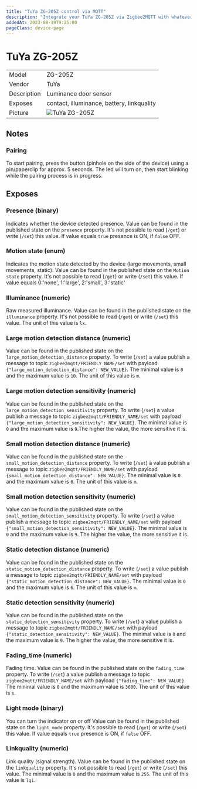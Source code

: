 ```yaml
---
title: "TuYa ZG-205Z control via MQTT"
description: "Integrate your TuYa ZG-205Z via Zigbee2MQTT with whatever smart home infrastructure you are using without the vendor's bridge or gateway."
addedAt: 2023-08-19T9:25:00
pageClass: device-page
---
```


<!-- !!!! -->
<!-- ATTENTION: This file is auto-generated through docgen! -->
<!-- You can only edit the "Notes"-Section between the two comment lines "Notes BEGIN" and "Notes END". -->
<!-- Do not use h1 or h2 heading within "## Notes"-Section. -->
<!-- !!!! -->

# TuYa ZG-205Z

|     |     |
|-----|-----|
| Model | ZG-205Z  |
| Vendor  | TuYa  |
| Description | Luminance door sensor |
| Exposes | contact, illuminance, battery, linkquality |
| Picture | ![TuYa ZG-205Z](https://www.zigbee2mqtt.io/images/devices/ZG-205Z.jpg) |


<!-- Notes BEGIN: You can edit here. Add "## Notes" headline if not already present. -->
## Notes

### Pairing
To start pairing, press the button (pinhole on the side of the device) using a
pin/paperclip for approx. 5 seconds. The led will turn on, then start blinking while the
pairing process is in progress.
<!-- Notes END: Do not edit below this line -->



## Exposes

### Presence (binary)
Indicates whether the device detected presence.
Value can be found in the published state on the `presence` property.
It's not possible to read (`/get`) or write (`/set`) this value.
If value equals `true` presence is ON, if `false` OFF.

### Motion state (enum)
Indicates the motion state detected by the device (large movements, small movements, static).
Value can be found in the published state on the `Motion state` property.
It's not possible to read (`/get`) or write (`/set`) this value.
If value equals 0:'none', 1:'large', 2:'small', 3:'static'

### Illuminance (numeric)
Raw measured illuminance.
Value can be found in the published state on the `illuminance` property.
It's not possible to read (`/get`) or write (`/set`) this value.
The unit of this value is `lx`.

### Large motion detection distance (numeric)
Value can be found in the published state on the `large_motion_detection_distance` property.
To write (`/set`) a value publish a message to topic `zigbee2mqtt/FRIENDLY_NAME/set` with payload `{"large_motion_detection_distance": NEW_VALUE}`.
The minimal value is `0` and the maximum value is `10`.
The unit of this value is `m`.

### Large motion detection sensitivity (numeric)
Value can be found in the published state on the `large_motion_detection_sensitivity` property.
To write (`/set`) a value publish a message to topic `zigbee2mqtt/FRIENDLY_NAME/set` with payload `{"large_motion_detection_sensitivity": NEW_VALUE}`.
The minimal value is `0` and the maximum value is `9`.The higher the value, the more sensitive it is.

### Small motion detection distance (numeric)
Value can be found in the published state on the `small_motion_detection_distance` property.
To write (`/set`) a value publish a message to topic `zigbee2mqtt/FRIENDLY_NAME/set` with payload `{small_motion_detection_distance": NEW_VALUE}`.
The minimal value is `0` and the maximum value is `6`.
The unit of this value is `m`.

### Small motion detection sensitivity (numeric)
Value can be found in the published state on the `small_motion_detection_sensitivity` property.
To write (`/set`) a value publish a message to topic `zigbee2mqtt/FRIENDLY_NAME/set` with payload `{"small_motion_detection_sensitivity": NEW_VALUE}`.
The minimal value is `0` and the maximum value is `9`. The higher the value, the more sensitive it is.

### Static detection distance (numeric)
Value can be found in the published state on the `static_motion_detection_distance` property.
To write (`/set`) a value publish a message to topic `zigbee2mqtt/FRIENDLY_NAME/set` with payload `{"static_motion_detection_distance": NEW_VALUE}`.
The minimal value is `0` and the maximum value is `6`.
The unit of this value is `m`.

### Static detection sensitivity (numeric)
Value can be found in the published state on the `static_detection_sensitivity` property.
To write (`/set`) a value publish a message to topic `zigbee2mqtt/FRIENDLY_NAME/set` with payload `{"static_detection_sensitivity": NEW_VALUE}`.
The minimal value is `0` and the maximum value is `9`. The higher the value, the more sensitive it is.


### Fading_time (numeric)
Fading time.
Value can be found in the published state on the `fading_time` property.
To write (`/set`) a value publish a message to topic `zigbee2mqtt/FRIENDLY_NAME/set` with payload `{"fading_time": NEW_VALUE}`.
The minimal value is `0` and the maximum value is `3600`.
The unit of this value is `s`.

### Light mode (binary)
You can turn the indicator on or off
Value can be found in the published state on the `light_mode` property.
It's possible to read (`/get`) or write (`/set`) this value.
If value equals `true` presence is ON, if `false` OFF.

### Linkquality (numeric)
Link quality (signal strength).
Value can be found in the published state on the `linkquality` property.
It's not possible to read (`/get`) or write (`/set`) this value.
The minimal value is `0` and the maximum value is `255`.
The unit of this value is `lqi`.
